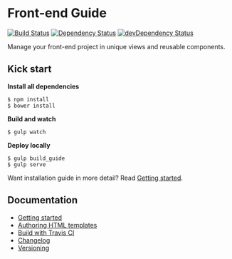 # Front-end Guide

[![Build Status](https://travis-ci.org/voorhoede/front-end-guide.svg?branch=master)](https://travis-ci.org/voorhoede/front-end-guide)
[![Dependency Status](https://david-dm.org/voorhoede/front-end-guide.svg?theme=shields.io)](https://david-dm.org/voorhoede/front-end-guide)
[![devDependency Status](https://david-dm.org/voorhoede/front-end-guide/dev-status.svg?theme=shields.io)](https://david-dm.org/voorhoede/front-end-guide#info=devDependencies)

Manage your front-end project in unique views and reusable components.


## Kick start

**Install all dependencies**

	$ npm install
	$ bower install

**Build and watch**

	$ gulp watch

**Deploy locally**

	$ gulp build_guide
	$ gulp serve

Want installation guide in more detail? Read [Getting started](docs/getting-started.md).


## Documentation

* [Getting started](docs/getting-started.md)
* [Authoring HTML templates](docs/authoring-templates.md)
* [Build with Travis CI](docs/build-with-travis-ci.md)
* [Changelog](docs/changelog.md)
* [Versioning](docs/versioning.md)